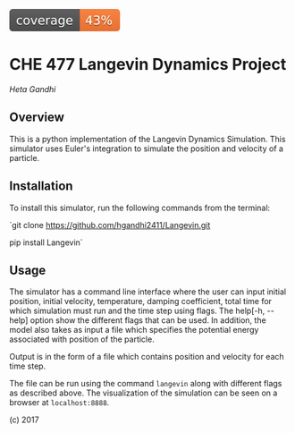 ![code coverage](img/coverage.svg)

CHE 477 Langevin Dynamics Project
======

*Heta Gandhi*

Overview
-------

This is a python implementation of the Langevin Dynamics Simulation. This simulator uses Euler's integration to simulate the position and velocity of a particle. 

Installation
---------
To install this simulator, run the following commands from the terminal:

`git clone https://github.com/hgandhi2411/Langevin.git

pip install Langevin`

Usage
-----
The simulator has a command line interface where the user can input initial position, initial velocity, temperature, damping coefficient, total time for which simulation must run and the time step using flags. The help[-h, --help] option show the different flags that can be used. In addition, the model also takes as input a file which specifies the potential energy associated with position of the particle. 

Output is in the form of a file which contains position and velocity for each time step.

The file can be run using the command `langevin` along with different flags as described above. The visualization of the simulation can be seen on a browser at `localhost:8888`. 


(c) 2017